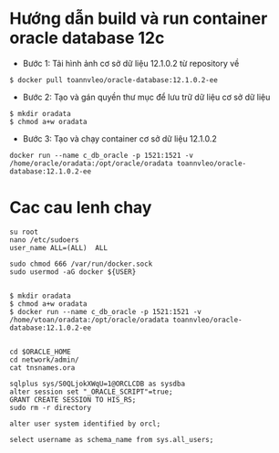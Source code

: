 # Hướng dẫn  build và run container oracle database 12c

- Bước 1: Tải hình ảnh cơ sở dữ liệu 12.1.0.2 từ repository về

```
$ docker pull toannvleo/oracle-database:12.1.0.2-ee
``` 

- Bước 2: Tạo và gán quyền thư mục để lưu trữ dữ liệu cơ sở dữ liệu

```
$ mkdir oradata
$ chmod a+w oradata
```

- Bước 3: Tạo và chạy container cơ sở dữ liệu 12.1.0.2

```
docker run --name c_db_oracle -p 1521:1521 -v /home/oracle/oradata:/opt/oracle/oradata toannvleo/oracle-database:12.1.0.2-ee
```

# Cac cau lenh chay

```
su root 
nano /etc/sudoers
user_name ALL=(ALL)  ALL

sudo chmod 666 /var/run/docker.sock
sudo usermod -aG docker ${USER}


$ mkdir oradata
$ chmod a+w oradata
$ docker run --name c_db_oracle -p 1521:1521 -v /home/vtoan/oradata:/opt/oracle/oradata toannvleo/oracle-database:12.1.0.2-ee


cd $ORACLE_HOME
cd network/admin/
cat tnsnames.ora

sqlplus sys/S0QLjokXWqU=1@ORCLCDB as sysdba
alter session set "_ORACLE_SCRIPT"=true;
GRANT CREATE SESSION TO HIS_RS;
sudo rm -r directory

alter user system identified by orcl;

select username as schema_name from sys.all_users;
```